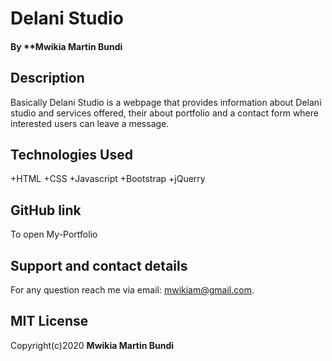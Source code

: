
# Delani Studio
#### By **Mwikia Martin Bundi
## Description
 Basically Delani Studio is a webpage that provides information about Delani studio and services offered, their about portfolio and a contact form where interested users can leave a message.


## Technologies Used
+HTML
+CSS
+Javascript
+Bootstrap
+jQuerry

## GitHub link
To open My-Portfolio 

## Support and contact details
For any question reach me via email: mwikiam@gmail.com.

## MIT License
Copyright(c)2020 **Mwikia Martin Bundi**